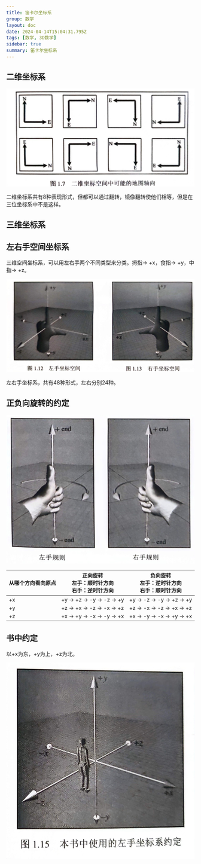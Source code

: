 ```yaml
---
title: 笛卡尔坐标系
group: 数学
layout: doc
date: 2024-04-14T15:04:31.795Z
tags: [数学, 3D数学]
sidebar: true
summary: 笛卡尔坐标系
---
```


## 二维坐标系

<img src='/images/Math/CartesianCoordinateSystem/A.jpg' />

二维坐标系共有8种表现形式，但都可以通过翻转，镜像翻转使他们相等，但是在三位坐标系中不是这样。

## 三维坐标系

## 左右手空间坐标系

三维空间坐标系，可以用左右手两个不同类型来分类。拇指-> +x，食指-> +y，中指-> +z。

<img src='/images/Math/CartesianCoordinateSystem/B.jpg' />

左右手坐标系，共有48种形式，左右分别24种。

## 正负向旋转的约定

<img src='/images/Math/CartesianCoordinateSystem/C.jpg' />


|  从哪个方向看向原点   | 正向旋转<br/>左手：顺时针方向<br/>右手：逆时针方向  | 负向旋转<br/>左手：逆时针方向<br/>右手：顺时针方向 |
|  ----  | ----  | ---- |
| +x  | +y -> +z -> -y -> -z -> +y | +y -> -z -> -y -> +z -> +y |
| +y  | +z -> +x -> -z -> -x -> +z | +z -> -x -> -z -> +x -> +z |
| +z  | +x -> +y -> -x -> -y -> +x | +x -> -y -> -x -> +y -> +x |

## 书中约定

以+x为东，+y为上，+z为北。

<img src='/images/Math/CartesianCoordinateSystem/D.jpg' />
